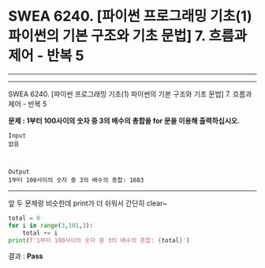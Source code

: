# SWEA 6240. [파이썬 프로그래밍 기초(1) 파이썬의 기본 구조와 기초 문법] 7. 흐름과 제어 - 반복 5

---

---

SWEA 6240. [파이썬 프로그래밍 기초(1) 파이썬의 기본 구조와 기초 문법] 7. 흐름과 제어 - 반복 5



**문제 : 1부터 100사이의 숫자 중 3의 배수의 총합을 for 문을 이용해 출력하십시오.**

```
Input
없음



Output
1부터 100사이의 숫자 중 3의 배수의 총합: 1683
```
---
앞 두 문제랑 비슷한데 print가 더 쉬워서 간단히 clear~
```python
total = 0
for i in range(3,101,3):
    total += i
print(f'1부터 100사이의 숫자 중 3의 배수의 총합: {total}')
```
결과 : **Pass**